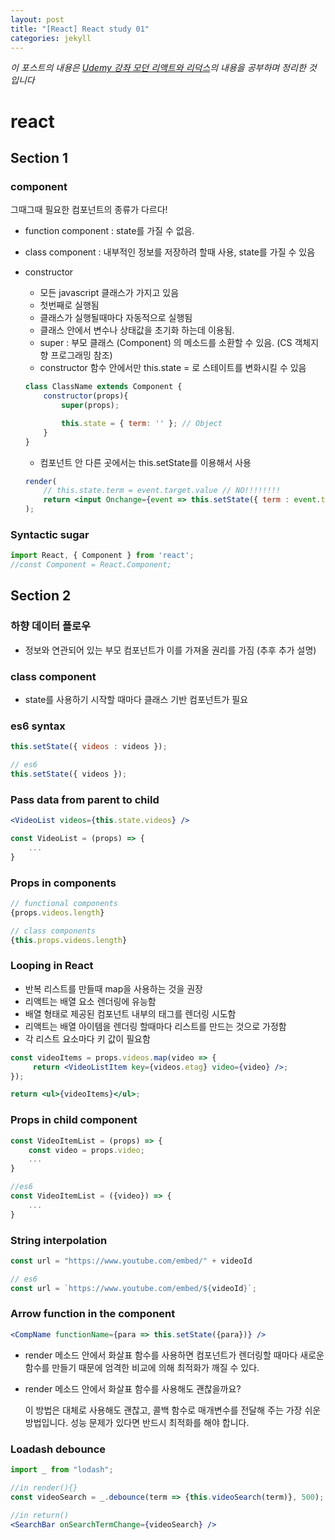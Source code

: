 ```yaml
---
layout: post
title: "[React] React study 01"
categories: jekyll
---
```


_이 포스트의 내용은 [Udemy 강좌 모던 리액트와 리덕스](www.udemy.com/course/react-redux-korean/)의 내용을 공부하며 정리한 것 입니다_

# react

## Section 1

### component

그때그때 필요한 컴포넌트의 종류가 다르다!

- function component : state를 가질 수 없음.
- class component : 내부적인 정보를 저장하려 할때 사용, state를 가질 수 있음

- constructor
    - 모든 javascript 클래스가 가지고 있음
    - 첫번째로 실행됨
    - 클래스가 실행될때마다 자동적으로 실행됨
    - 클래스 안에서 변수나 상태값을 초기화 하는데 이용됨.
    - super : 부모 클래스 (Component) 의 메소드를 소환할 수 있음. (CS 객체지향 프로그래밍 참조)
    - constructor 함수 안에서만 this.state = 로 스테이트를 변화시킬 수 있음

    ```jsx
    class ClassName extends Component {
    	constructor(props){
    		super(props);

    		this.state = { term: '' }; // Object
    	}
    }
    ```

    - 컴포넌트 안 다른 곳에서는 this.setState를 이용해서 사용

    ```jsx
    render(
    	// this.state.term = event.target.value // NO!!!!!!!!
    	return <input Onchange={event => this.setState({ term : event.target.value })} />;
    );
    ```

### Syntactic sugar

```jsx
import React, { Component } from 'react';
//const Component = React.Component;
```

## Section 2

### 하향 데이터 플로우

- 정보와 연관되어 있는 부모 컴포넌트가 이를 가져올 권리를 가짐 (추후 추가 설명)

### class component

- state를 사용하기 시작할 때마다 클래스 기반 컴포넌트가 필요

### es6 syntax

```jsx
this.setState({ videos : videos });

// es6
this.setState({ videos });
```

### Pass data from parent to child

```jsx
<VideoList videos={this.state.videos} />

const VideoList = (props) => {
	...
}
```

### Props in components

```jsx
// functional components
{props.videos.length}

// class components
{this.props.videos.length}
```

### Looping in React

- 반복 리스트를 만들때 map을 사용하는 것을 권장
- 리액트는 배열 요소 렌더링에 유능함
- 배열 형태로 제공된 컴포넌트 내부의 태그를 렌더링 시도함
- 리액트는 배열 아이템을 렌더링 할때마다 리스트를 만드는 것으로 가정함
- 각 리스트 요소마다 키 값이 필요함

```jsx
const videoItems = props.videos.map(video => {
     return <VideoListItem key={videos.etag} video={video} />;
});

return <ul>{videoItems}</ul>;
```

### Props in child component

```jsx
const VideoItemList = (props) => {
	const video = props.video;
	...
}

//es6
const VideoItemList = ({video}) => {
	...
}
```

### String interpolation

```jsx
const url = "https://www.youtube.com/embed/" + videoId

// es6
const url = `https://www.youtube.com/embed/${videoId}`;
```

### Arrow function in the component

```jsx
<CompName functionName={para => this.setState({para})} />
```

- render 메소드 안에서 화살표 함수를 사용하면 컴포넌트가 렌더링할 때마다 새로운 함수를 만들기 때문에 엄격한 비교에 의해 최적화가 깨질 수 있다.
- render 메소드 안에서 화살표 함수를 사용해도 괜찮을까요?

    이 방법은 대체로 사용해도 괜찮고, 콜백 함수로 매개변수를 전달해 주는 가장 쉬운 방법입니다. 성능 문제가 있다면 반드시 최적화를 해야 합니다.

### Loadash debounce

```jsx
import _ from "lodash";

//in render(){}
const videoSearch = _.debounce(term => {this.videoSearch(term)}, 500);

//in return()
<SearchBar onSearchTermChange={videoSearch} />
```

